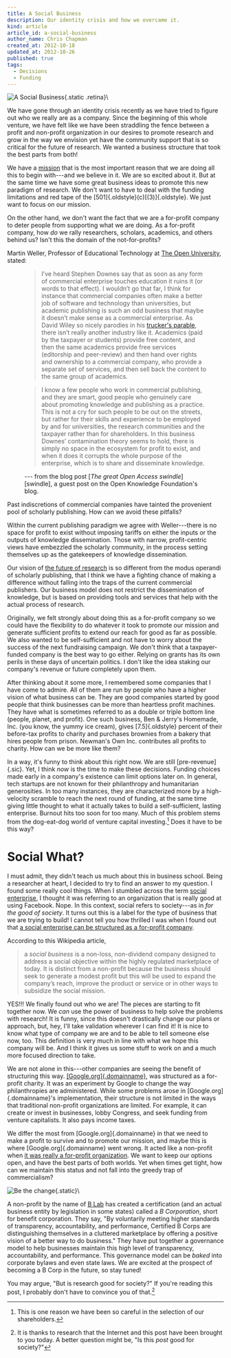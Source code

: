 ```yaml
---
title: A Social Business
description: Our identity crisis and how we overcame it.
kind: article
article_id: a-social-business
author_name: Chris Chapman
created_at: 2012-10-18
updated_at: 2012-10-26
published: true
tags:
  - Decisions
  - Funding
---
```


<div class="aside img">

![A Social Business](social-business.png){.static .retina}\

</div>

We have gone through an identity crisis recently as we have tried to figure out
who we really are as a company. Since the beginning of this whole venture, we
have felt like we have been straddling the fence between a profit and
non-profit organization in our desires to promote research and grow in the way
we envision yet have the community support that is so critical for the future
of research. We wanted a business structure that took the best parts from
both!

<!--MORE-->

We have a [mission] that is the most important reason that we are doing all
this to begin with---and we believe in it. We are so excited about it. But at
the same time we have some great business ideas to promote this new paradigm of
research. We don't want to have to deal with the funding limitations and red
tape of the [501]{.oldstyle}(c)[(3)]{.oldstyle}. We just want to focus on our
mission.

On the other hand, we don't want the fact that we are a for-profit company to
deter people from supporting what we are doing. As a for-profit company, how
_do_ we rally researchers, scholars, academics, and others behind us? Isn't
this the domain of the not-for-profits?

Martin Weller, Professor of Educational Technology at [The Open University],
stated:

<figure class="bq grab">

> I’ve heard Stephen Downes say that as soon as any form of commercial
> enterprise touches education it ruins it (or words to that effect). I
> wouldn’t go that far, I think for instance that commercial companies often
> make a better job of software and technology than universities, but academic
> publishing is such an odd business that maybe it doesn’t make sense as a
> commercial enterprise. As David Wiley so nicely parodies in his [trucker's
> parable][parable], there isn’t really another industry like it. Academics
> (paid by the taxpayer or students) provide free content, and then the same
> academics provide free services (editorship and peer-review) and then hand
> over rights and ownership to a commercial company, who provide a separate set
> of services, and then sell back the content to the same group of academics.

> I know a few people who work in commercial publishing, and they are smart,
> good people who genuinely care about promoting knowledge and publishing as a
> practice. This is not a cry for such people to be out on the streets, but
> rather for their skills and experience to be employed by and for
> universities, the research communities and the taxpayer rather than for
> shareholders. In this business Downes’ contamination theory seems to hold,
> there is simply no space in the ecosystem for profit to exist, and when it
> does it corrupts the whole purpose of the enterprise, which is to share and
> disseminate knowledge.

<figcaption>--- from the blog post [<cite>The great Open Access swindle</cite>][swindle], a guest post on the Open Knowledge Foundation's blog.</figcaption>
</figure>

Past indiscretions of commercial companies have tainted the provenient pool of
scholarly publishing. How can we avoid these pitfalls?

Within the current publishing paradigm we agree with Weller---there is no space
for profit to exist without imposing tariffs on either the inputs or the
outputs of knowledge dissemination. Those with narrow, profit-centric views
have embezzled the scholarly community, in the process setting themselves up as
the gatekeepers of knowledge dissemination.

Our vision of [the future of research][future] is so different from the modus
operandi of scholarly publishing, that I think we have a fighting chance of
making a difference without falling into the traps of the current commercial
publishers. Our business model does not restrict the dissemination of
knowledge, but is based on providing tools and services that help with the
actual process of research.

Originally, we felt strongly about doing this as a for-profit company so we
could have the flexibility to do whatever it took to promote our mission and
generate sufficient profits to extend our reach for good as far as possible. We
also wanted to be self-sufficient and not have to worry about the success of
the next fundraising campaign. We don't think that a taxpayer-funded company is
the best way to go either. Relying on grants has its own perils in these days
of uncertain politics. I don't like the idea staking our company's revenue or
future completely upon them.

After thinking about it some more, I remembered some companies that I have come
to admire. All of them are run by people who have a higher vision of what
business can be. They are good companies started by good people that think
businesses can be more than heartless profit machines. They have what is
sometimes referred to as a double or triple bottom line (people, planet, and
profit). One such business, Ben & Jerry's Homemade, Inc. (you know, the yummy
ice cream), gives [7.5]{.oldstyle} percent of their before-tax profits to
charity and purchases brownies from a bakery that hires people from prison.
Newman's Own Inc. contributes all profits to charity. How can we be more like
them?

In a way, it's funny to think about this right now. We are still
[pre-revenue]{.sic}. Yet, I think _now_ is the time to make these decisions.
Funding choices made early in a company's existence can limit options later on.
In general, tech startups are not known for their philanthropy and humanitarian
generosities. In too many instances, they are characterized more by a
high-velocity scramble to reach the next round of funding, at the same time
giving little thought to what it actually takes to build a self-sufficient,
lasting enterprise. Burnout hits too soon for too many. Much of this problem
stems from the dog-eat-dog world of venture capital investing.[^shareholders]
Does it have to be this way?

# Social What?

I must admit, they didn't teach us much about this in business school. Being a
researcher at heart, I decided to try to find an answer to my question. I found
some really cool things. When I stumbled across the term [social enterprise], I
thought it was referring to an organization that is really good at using
Facebook. Nope. In this context, social refers to society---as in _for the good
of society_. It turns out this is a label for the type of business that we are
trying to build! I cannot tell you how thrilled I was when I found out that [a
social enterprise can be structured as a for-profit company][social business].

According to this Wikipedia article,

<div class="bq grab">

> a <dfn id="socialbusiness">social business</dfn> is a non-loss, non-dividend
> company designed to address a social objective within the highly regulated
> marketplace of today.  It is distinct from a non-profit because the business
> should seek to generate a modest profit but this will be used to expand the
> company’s reach, improve the product or service or in other ways to subsidize
> the social mission.

</div>

YES!!! We finally found out who we are! The pieces are starting to fit together
now. We _can_ use the power of business to help solve the problems with
research! It is funny, since this doesn't drastically change our plans or
approach, but, hey, I'll take validation wherever I can find it! It is nice to
know what type of company we are and to be able to tell someone else now, too.
This definition is very much in line with what we hope this company will be.
And I think it gives us some stuff to work on and a much more focused direction
to take.

We are not alone in this---other companies are seeing the benefit of
structuring this way. [[Google.org]{.domainname}][nytimes article on
Google.org], was structured as a for-profit charity. It was an experiment by
Google to change the way philanthropies are administered. While some problems
arose in [Google.org]{.domainname}'s implementation, their structure is not
limited in the ways that traditional non-profit organizations are limited. For
example, it can create or invest in businesses, lobby Congress, and seek
funding from venture capitalists. It also pays income taxes.

We differ the most from [Google.org]{.domainname} in that we need to make a
profit to survive and to promote our mission, and maybe this is where
[Google.org]{.domainname} went wrong. It acted like a non-profit when [it was
really a for-profit organization][nytimes followup]. We want to keep our
options open, and have the best parts of both worlds. Yet when times get tight,
how can we maintain this status and not fall into the greedy trap of
commercialism?

<div class="aside img">

![Be the change](bthechangebadge.jpg){.static}\

</div>

A non-profit by the name of [B Lab][blab intro] has created a certification
(and an actual business entity by legislation in some states) called a <i>B
Corporation</i>, short for benefit corporation. They say, "By voluntarily
meeting higher standards of transparency, accountability, and performance,
Certified <abbr>B Corps</abbr> are distinguishing themselves in a cluttered
marketplace by offering a positive vision of a better way to do business." They
have put together a governance model to help businesses maintain this high
level of transparency, accountability, and performance. This governance model
can be _baked_ into corporate bylaws and even state laws.  We are excited at
the prospect of becoming a <abbr>B Corp</abbr> in the future, so stay tuned!

You may argue, "But is research good for society?" If you're reading this post,
I probably don't have to convince you of that.[^goodforsociety]

[mission]: </company/#sec:mission> "Pentandra's mission"
[The Open University]: <http://www.open.ac.uk/>
[parable]: <http://chronicle.com/blogs/wiredcampus/david-wiley-the-parable-of-the-inventorthe-trucker/7244>
[swindle]: <http://blog.okfn.org/2012/10/22/the-great-open-access-swindle/>
[future]: </research/#sec:future> "Pentandra → The Future of Research: A Manifesto"
[social enterprise]: <http://en.wikipedia.org/wiki/Social_enterprise> "Social Enterprise on Wikipedia"
[social business]: <http://en.wikipedia.org/wiki/Social_business> "Social Business on Wikipedia"
[nytimes article on Google.org]: <http://news.blogs.nytimes.com/2006/09/14/philanthropy-googles-way-not-the-usual/>
[nytimes followup]: <http://www.nytimes.com/2011/01/30/business/30charity.html?pagewanted=all>
[BLab intro]: <http://www.bcorporation.net/what-are-b-corps/the-non-profit-behind-b-corps>

[^goodforsociety]:

    It is thanks to research that the Internet and this post
    have been brought to you today. A better question might be, "Is this _post_
    good for society?"

[^shareholders]:

    This is one reason we have been so careful in the selection of
    our shareholders.
